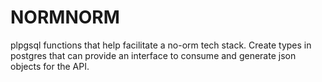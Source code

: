 # NORMNORM
plpgsql functions that help facilitate a no-orm tech stack. Create types in postgres
that can provide an interface to consume and generate json objects for the API.
